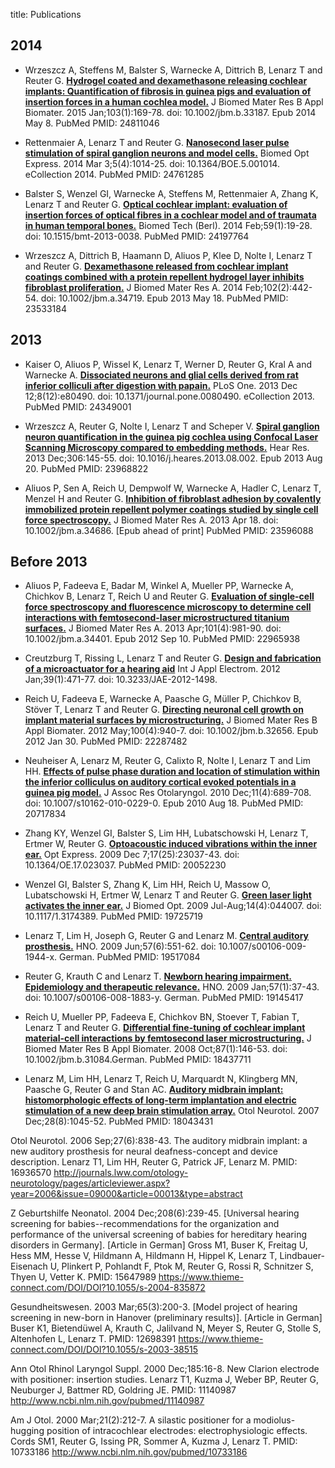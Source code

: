 title: Publications

## 2014

* Wrzeszcz A, Steffens M, Balster S, Warnecke A, Dittrich B, Lenarz T and Reuter G. [**Hydrogel coated and dexamethasone releasing cochlear implants: Quantification of fibrosis in guinea pigs and evaluation of insertion forces in a human cochlea model.**](http://onlinelibrary.wiley.com/doi/10.1002/jbm.b.33187/abstract;jsessionid=2563AABAD49F1730D686B1CCE3B1FB2E.f01t04) J Biomed Mater Res B Appl Biomater. 2015 Jan;103(1):169-78. doi: 10.1002/jbm.b.33187. Epub 2014 May 8. PubMed PMID: 24811046

* Rettenmaier A, Lenarz T and Reuter G. [**Nanosecond laser pulse stimulation of spiral ganglion neurons and model cells.**](http://www.opticsinfobase.org/boe/abstract.cfm?uri=boe-5-4-1014) Biomed Opt Express. 2014 Mar 3;5(4):1014-25. doi: 10.1364/BOE.5.001014. eCollection 2014. PubMed PMID: 24761285 

* Balster S, Wenzel GI, Warnecke A, Steffens M, Rettenmaier A, Zhang K, Lenarz T and Reuter G. [**Optical cochlear implant: evaluation of insertion forces of optical fibres in a cochlear model and of traumata in human temporal bones.**](http://www.ncbi.nlm.nih.gov/pubmed/24197764) Biomed Tech (Berl). 2014 Feb;59(1):19-28. doi: 10.1515/bmt-2013-0038. PubMed PMID: 24197764

* Wrzeszcz A, Dittrich B, Haamann D, Aliuos P, Klee D, Nolte I, Lenarz T and Reuter G. [**Dexamethasone released from cochlear implant coatings combined with a protein repellent hydrogel layer inhibits fibroblast proliferation.**](http://onlinelibrary.wiley.com/doi/10.1002/jbm.a.34719/abstract) J Biomed Mater Res A. 2014 Feb;102(2):442-54. doi: 10.1002/jbm.a.34719. Epub 2013 May 18. PubMed PMID: 23533184

## 2013

* Kaiser O, Aliuos P, Wissel K, Lenarz T, Werner D, Reuter G, Kral A and Warnecke A. [**Dissociated neurons and glial cells derived from rat inferior colliculi after digestion with papain.**](http://www.plosone.org/article/info%3Adoi%2F10.1371%2Fjournal.pone.0080490) PLoS One. 2013 Dec 12;8(12):e80490. doi: 10.1371/journal.pone.0080490. eCollection 2013. PubMed PMID: 24349001

* Wrzeszcz A, Reuter G, Nolte I, Lenarz T and Scheper V. [**Spiral ganglion neuron quantification in the guinea pig cochlea using Confocal Laser Scanning Microscopy compared to embedding methods.**](http://www.sciencedirect.com/science/article/pii/S0378595513001937) Hear Res. 2013 Dec;306:145-55. doi: 10.1016/j.heares.2013.08.002. Epub 2013 Aug 20. PubMed PMID: 23968822

* Aliuos P, Sen A, Reich U, Dempwolf W, Warnecke A, Hadler C, Lenarz T, Menzel H and Reuter G. [**Inhibition of fibroblast adhesion by covalently immobilized protein repellent polymer coatings studied by single cell force spectroscopy.**](http://onlinelibrary.wiley.com/doi/10.1002/jbm.a.34686/abstract) J Biomed Mater Res A. 2013 Apr 18. doi: 10.1002/jbm.a.34686. [Epub ahead of print] PubMed PMID: 23596088


## Before 2013

* Aliuos P, Fadeeva E, Badar M, Winkel A, Mueller PP, Warnecke A, Chichkov B, Lenarz T, Reich U and Reuter G. [**Evaluation of single-cell force spectroscopy and fluorescence microscopy to determine cell interactions with femtosecond-laser microstructured titanium surfaces.**](http://onlinelibrary.wiley.com/doi/10.1002/jbm.a.34401/abstract) J Biomed Mater Res A. 2013 Apr;101(4):981-90. doi: 10.1002/jbm.a.34401. Epub 2012 Sep 10. PubMed PMID: 22965938

* Creutzburg T, Rissing L, Lenarz T and Reuter G. [**Design and fabrication of a microactuator for a hearing aid**](http://iospress.metapress.com/content/91951u16274m8105/) Int J Appl Electrom. 2012 Jan;39(1):471-77. doi: 10.3233/JAE-2012-1498.

* Reich U, Fadeeva E, Warnecke A, Paasche G, Müller P, Chichkov B, Stöver T, Lenarz T and Reuter G. [**Directing neuronal cell growth on implant material surfaces by microstructuring.**](http://onlinelibrary.wiley.com/doi/10.1002/jbm.b.32656/abstract) J Biomed Mater Res B Appl Biomater. 2012 May;100(4):940-7. doi: 10.1002/jbm.b.32656. Epub 2012 Jan 30. PubMed PMID: 22287482


* Neuheiser A, Lenarz M, Reuter G, Calixto R, Nolte I, Lenarz T and Lim HH. [**Effects of pulse phase duration and location of stimulation within the inferior colliculus on auditory cortical evoked potentials in a guinea pig model.**](http://link.springer.com/article/10.1007%2Fs10162-010-0229-0) J Assoc Res Otolaryngol. 2010 Dec;11(4):689-708. doi: 10.1007/s10162-010-0229-0. Epub 2010 Aug 18. PubMed PMID: 20717834

* Zhang KY, Wenzel GI, Balster S, Lim HH, Lubatschowski H, Lenarz T, Ertmer W, Reuter G. [**Optoacoustic induced vibrations within the inner ear.**](http://www.opticsinfobase.org/oe/abstract.cfm?uri=oe-17-25-23037) Opt Express. 2009 Dec 7;17(25):23037-43. doi: 10.1364/OE.17.023037. PubMed PMID: 20052230 

* Wenzel GI, Balster S, Zhang K, Lim HH, Reich U, Massow O, Lubatschowski H, Ertmer W, Lenarz T and Reuter G. [**Green laser light activates the inner ear.**](http://biomedicaloptics.spiedigitallibrary.org/article.aspx?articleid=1103078) J Biomed Opt. 2009 Jul-Aug;14(4):044007. doi: 10.1117/1.3174389. PubMed PMID: 19725719

* Lenarz T, Lim H, Joseph G, Reuter G and Lenarz M. [**Central auditory prosthesis.**](http://link.springer.com/article/10.1007%2Fs00106-009-1944-x) HNO. 2009 Jun;57(6):551-62. doi: 10.1007/s00106-009-1944-x. German. PubMed PMID: 19517084

* Reuter G, Krauth C and Lenarz T. [**Newborn hearing impairment. Epidemiology and therapeutic relevance.**](http://link.springer.com/article/10.1007%2Fs00106-008-1883-y) HNO. 2009 Jan;57(1):37-43. doi: 10.1007/s00106-008-1883-y. German. PubMed PMID: 19145417 

* Reich U, Mueller PP, Fadeeva E, Chichkov BN, Stoever T, Fabian T, Lenarz T and Reuter G. [**Differential fine-tuning of cochlear implant material-cell interactions by femtosecond laser microstructuring.**](http://onlinelibrary.wiley.com/doi/10.1002/jbm.b.31084/abstract) J Biomed Mater Res B Appl Biomater. 2008 Oct;87(1):146-53. doi: 10.1002/jbm.b.31084.German. PubMed PMID: 18437711

* Lenarz M, Lim HH, Lenarz T, Reich U, Marquardt N, Klingberg MN, Paasche G, Reuter G and Stan AC. [**Auditory midbrain implant: histomorphologic effects of long-term implantation and electric stimulation of a new deep brain stimulation array.**](http://journals.lww.com/otology-neurotology/pages/articleviewer.aspx?year=2007&issue=12000&article=00013&type=abstract)
Otol Neurotol. 2007 Dec;28(8):1045-52. PubMed PMID: 18043431



Otol Neurotol. 2006 Sep;27(6):838-43.
The auditory midbrain implant: a new auditory prosthesis for neural deafness-concept and device description.
Lenarz T1, Lim HH, Reuter G, Patrick JF, Lenarz M. PMID: 16936570
http://journals.lww.com/otology-neurotology/pages/articleviewer.aspx?year=2006&issue=09000&article=00013&type=abstract

Z Geburtshilfe Neonatol. 2004 Dec;208(6):239-45.
[Universal hearing screening for babies--recommendations for the organization and performance of the universal screening of babies for hereditary hearing disorders in Germany].
[Article in German]
Gross M1, Buser K, Freitag U, Hess MM, Hesse V, Hildmann A, Hildmann H, Hippel K, Lenarz T, Lindbauer-Eisenach U, Plinkert P, Pohlandt F, Ptok M, Reuter G, Rossi R, Schnitzer S, Thyen U, Vetter K.
PMID: 15647989 
https://www.thieme-connect.com/DOI/DOI?10.1055/s-2004-835872

Gesundheitswesen. 2003 Mar;65(3):200-3.
[Model project of hearing screening in new-born in Hanover (preliminary results)].
[Article in German]
Buser K1, Bietendüwel A, Krauth C, Jalilvand N, Meyer S, Reuter G, Stolle S, Altenhofen L, Lenarz T. PMID: 12698391
https://www.thieme-connect.com/DOI/DOI?10.1055/s-2003-38515

Ann Otol Rhinol Laryngol Suppl. 2000 Dec;185:16-8.
New Clarion electrode with positioner: insertion studies.
Lenarz T1, Kuzma J, Weber BP, Reuter G, Neuburger J, Battmer RD, Goldring JE.
PMID: 11140987
http://www.ncbi.nlm.nih.gov/pubmed/11140987

Am J Otol. 2000 Mar;21(2):212-7.
A silastic positioner for a modiolus-hugging position of intracochlear electrodes: electrophysiologic effects.
Cords SM1, Reuter G, Issing PR, Sommer A, Kuzma J, Lenarz T. PMID: 10733186 
http://www.ncbi.nlm.nih.gov/pubmed/10733186
